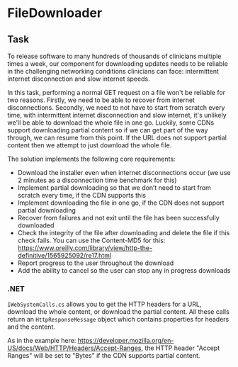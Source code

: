 # FileDownloader

## Task

To release software to many hundreds of thousands of clinicians multiple times a week, our component for downloading updates needs to be reliable in the challenging networking conditions clinicians can face: intermittent internet disconnection and slow internet speeds. 

In this task, performing a normal GET request on a file won't be reliable for two reasons. Firstly, we need to be able to recover from internet disconnections. Secondly, we need to not have to start from scratch every time, with intermittent internet disconnection and slow internet, it's unlikely we'll be able to download the whole file in one go. Luckily, some CDNs support downloading partial content so if we can get part of the way through, we can resume from this point. If the URL does not support partial content then we attempt to just download the whole file.

The solution implements the following core requirements:
- Download the installer even when internet disconnections occur (we use 2 minutes as a disconnection time benchmark for this)
- Implement partial downloading so that we don’t need to start from scratch every time, if the CDN supports this
- Implement downloading the file in one go, if the CDN does not support partial downloading
- Recover from failures and not exit until the file has been successfully downloaded
- Check the integrity of the file after downloading and delete the file if this check fails. You can use the Content-MD5 for this: https://www.oreilly.com/library/view/http-the-definitive/1565925092/re17.html
- Report progress to the user throughout the download
- Add the ability to cancel so the user can stop any in progress downloads


### .NET 

```IWebSystemCalls.cs``` allows you to get the HTTP headers for a URL, download the whole content, or download the partial content. All these calls return an ```HttpResponseMessage``` object which contains properties for headers and the content.

As in the example here: https://developer.mozilla.org/en-US/docs/Web/HTTP/Headers/Accept-Ranges, the HTTP header "Accept Ranges" will be set to "Bytes" if the CDN supports partial content.
